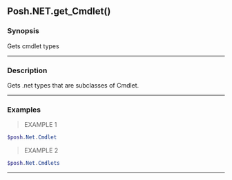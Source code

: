 Posh.NET.get_Cmdlet()
---------------------




### Synopsis
Gets cmdlet types



---


### Description

Gets .net types that are subclasses of Cmdlet.



---


### Examples
> EXAMPLE 1

```PowerShell
$posh.Net.Cmdlet
```
> EXAMPLE 2

```PowerShell
$posh.Net.Cmdlets
```


---
